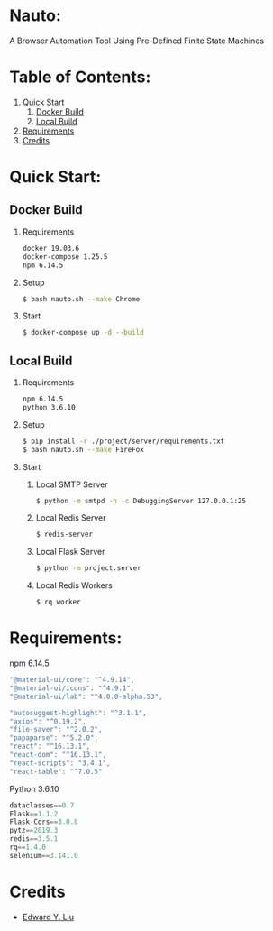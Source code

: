 # Nauto:
A Browser Automation Tool Using Pre-Defined Finite State Machines

# Table of Contents:
1. [Quick Start](#quick-start)
    1. [Docker Build](#docker-build)
    1. [Local Build](#local-build)
1. [Requirements](#requirements)
1. [Credits](#credits)

# Quick Start:
## Docker Build
1. Requirements
    ```bash
    docker 19.03.6
    docker-compose 1.25.5
    npm 6.14.5
    ```

1. Setup
    ```bash
    $ bash nauto.sh --make Chrome
    ```

1. Start
    ```bash
    $ docker-compose up -d --build
    ```

## Local Build
1. Requirements
    ```bash
    npm 6.14.5
    python 3.6.10
    ```

1. Setup
    ```bash
    $ pip install -r ./project/server/requirements.txt
    $ bash nauto.sh --make FireFox
    ```

1. Start
    1. Local SMTP Server
        ```bash
        $ python -m smtpd -n -c DebuggingServer 127.0.0.1:25
        ```

    1. Local Redis Server
        ```bash
        $ redis-server
        ```

    1. Local Flask Server
        ```bash
        $ python -m project.server
        ```

    1. Local Redis Workers
        ```bash
        $ rq worker
        ```

# Requirements:
npm 6.14.5
```javascript
"@material-ui/core": "^4.9.14",
"@material-ui/icons": "^4.9.1",
"@material-ui/lab": "^4.0.0-alpha.53",

"autosuggest-highlight": "^3.1.1",
"axios": "^0.19.2",
"file-saver": "^2.0.2",
"papaparse": "^5.2.0",
"react": "^16.13.1",
"react-dom": "^16.13.1",
"react-scripts": "3.4.1",
"react-table": "^7.0.5"
```

Python 3.6.10
```python
dataclasses==0.7
Flask==1.1.2
Flask-Cors==3.0.8
pytz==2019.3
redis==3.5.1
rq==1.4.0
selenium==3.141.0
```

# Credits
* [Edward Y. Liu](edwardy.liu@mail.utoronto.ca)